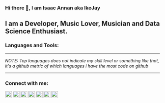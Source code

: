 ### Hi there 👋, I am Isaac Annan aka IkeJay

## I am a Developer, Music Lover, Musician and Data Science Enthusiast.

<!--
**ikejay/ikejay** is a ✨ _special_ ✨ repository because its `README.md` (this file) appears on your GitHub profile.

Here are some ideas to get you started:

- 🔭 I’m currently working on ...
- 🌱 I’m currently learning ...
- 👯 I’m looking to collaborate on ...
- 🤔 I’m looking for help with ...
- 💬 Ask me about ...
- 📫 How to reach me: ...
- 😄 Pronouns: ...
- ⚡ Fun fact: ...
-->


### Languages and Tools:
<!-- 
[<code>
<img alt="visual studio code" width="26px" src="https://img.icons8.com/fluent/240/000000/visual-studio-code-2019.png" />
</code>](https://code.visualstudio.com/)
[<code>
<img alt="intellij idea" width="26px" src="https://img.icons8.com/color/240/000000/intellij-idea.png" />
</code>](https://www.jetbrains.com/idea/)
[<code>
<img alt="javascript" width="26px" src="https://img.icons8.com/color/240/000000/javascript.png" />
</code>](https://developer.mozilla.org/en-US/docs/Web/JavaScript)
[<code>
<img alt="react" width="26px" src="https://img.icons8.com/color/240/000000/react-native.png" />
</code>](https://reactjs.org/)
[<code>
<img alt="typescript" width="26px" src="https://img.icons8.com/color/240/000000/typescript.png">
</code>](https://www.typescriptlang.org/)
[<code>
<img alt="html5" width="26px" src="https://img.icons8.com/color/240/000000/html-5.png">
</code>](https://developer.mozilla.org/en-US/docs/Web/HTML)
[<code>
<img alt="css3" width="26px" src="https://img.icons8.com/color/240/000000/css3.png">
</code>](https://developer.mozilla.org/en-US/docs/Web/CSS)
[<code>
<img alt="Node.js" width="26px" src="https://img.icons8.com/color/240/000000/nodejs.png">
</code>](https://nodejs.org/en/)
[<code>
<img alt="MySQL" width="26px" src="https://raw.githubusercontent.com/github/explore/80688e429a7d4ef2fca1e82350fe8e3517d3494d/topics/mysql/mysql.png">
</code>](https://dev.mysql.com/)
[<code>
<img alt="Git" width="26px" src="https://img.icons8.com/color/240/000000/git.png">
</code>](https://git-scm.com/)
[<code>
<img alt="github" width="26px" src="https://img.icons8.com/ios-glyphs/240/000000/github.png">
</code>](https://github.com/)
[<code>
<img alt="terminal" width="26px" src="https://raw.githubusercontent.com/github/explore/80688e429a7d4ef2fca1e82350fe8e3517d3494d/topics/terminal/terminal.png">
</code>](https://docs.microsoft.com/en-us/windows/terminal/)
[<code>
<img alt="windows" width="26px" src="https://img.icons8.com/color/240/000000/windows-10.png">
</code>](https://www.microsoft.com/en-us/windows) -->
<!-- [<code>
<img alt="ubuntu" width="26px" src="https://img.icons8.com/color/96/000000/ubuntu--v1.png">
</code>](https://ubuntu.com/) -->
<!-- [<code> -->
<!-- <img alt="macos" width="26px" src="https://img.icons8.com/officel/160/000000/mac-logo.png">
</code>](https://developer.apple.com/macos/) -->
<!-- [<code>
<img alt="linux" width="26px" src="https://img.icons8.com/color/96/000000/linux.png">
</code>](https://www.kernel.org/) -->
<!-- [<code>
<img alt="sass" width="26px" src="https://img.icons8.com/color/240/000000/sass.png">
</code>](https://sass-lang.com/) -->
<!-- [<code>
<img alt="json" width="26px" src="https://raw.githubusercontent.com/github/explore/80688e429a7d4ef2fca1e82350fe8e3517d3494d/topics/json/json.png">
</code>](https://www.json.org/json-en.html)
[<code>
<img alt="eslint" width="26px" src="https://raw.githubusercontent.com/github/explore/80688e429a7d4ef2fca1e82350fe8e3517d3494d/topics/eslint/eslint.png">
</code>](https://eslint.org/) -->

<!-- --- -->

<!-- ## 📝 Latest Blog Posts -->

<!-- These are my latest posts on [Medium](https://medium.com/@sabesan96) and [Dev.to](https://dev.to/thesabesan):

### Medium

![Sabesan96's Medium Post](https://github-readme-medium-card.vercel.app/getMediumBlogs?username=sabesan96&limit=6&theme=tokyonight)

### Dev Community

<!-- DEVTO:START -->
<!-- - [Five methods for JavaScript to detect mobile browsers](https://dev.to/thesabesan/five-methods-for-javascript-to-detect-mobile-browsers-1jhc)
- [How to Handle ES6 modules in Node.Js](https://dev.to/thesabesan/how-to-handle-es6-modules-in-node-js-hdn)
- [Embed Dev.to as a blog on your React Website](https://dev.to/thesabesan/embed-dev-to-as-a-blog-on-your-react-website-3l8c)
- [Beautify Your GitHub Profile README](https://dev.to/thesabesan/beautify-your-github-profile-readme-10cf)
<!-- DEVTO:END -->
<!--  -->
<!-- -->

<!-- ### Stack Overflow
[![SabesanSathananthan StackOverflow](https://github-readme-stackoverflow-six.vercel.app/?userID=8629258)](https://stackoverflow.com/users/8629258/sabesan)

--- -->
---

_NOTE: Top languages does not indicate my skill level or something like that, it's a github metric of which languages i have the most code on github_

<!-- <a href="https://github.com/ikejay/github-readme-stats?hide_border=true&%2Fapiusername=ikejay&include_all_commits=true&count_private=true&theme=radical&show_icons=true">
<img align="center" justify="center" alt="ikejay's Github Stats" src="https://github-readme-stats.sabesansathananthan.vercel.app/api?username=ikejay&show_icons=true&hide_border=true&count_private=true&include_all_commits=true&theme=radical" /></a>
<a href="https://github-readme-stats.sabesansathananthan.vercel.app/api/top-langs/?username=ikejay&layout=compact&theme=radical">
  <img align="center" justify="center" src="https://github-readme-stats.sabesansathananthan.vercel.app/api/top-langs/?username=ikejay&layout=compact&theme=radical" />
</a> -->

---

<!-- <p align=center>                           
  <img align=center  src="https://visitor-badge.laobi.icu/badge?page_id=ikejay.ikejay" alt="Visitors">                     
</p> -->

<!-- --- -->

### Connect with me:
<!-- 
[<img align="left" alt="codeSTACKr.com" width="22px" src="https://raw.githubusercontent.com/iconic/open-iconic/master/svg/globe.svg" />][website] -->
<!-- [<img align="left" alt="codeSTACKr | YouTube" width="22px" src="https://cdn.jsdelivr.net/npm/simple-icons@v3/icons/youtube.svg" />][youtube] -->
[<img align="left" alt="ikejay | GitHub" width="22px" src="https://cdn.jsdelivr.net/npm/simple-icons@v3/icons/github.svg" />][github]
[<img align="left" alt="ikejay | Gmail" width="22px" src="https://cdn.jsdelivr.net/npm/simple-icons@v3/icons/gmail.svg" />][gmail]
[<img align="left" alt="ikejay | LinkedIn" width="22px" src="https://cdn.jsdelivr.net/npm/simple-icons@v3/icons/linkedin.svg" />][linkedin]
[<img align="left" alt="ikejay | Twitter" width="22px" src="https://cdn.jsdelivr.net/npm/simple-icons@v3/icons/twitter.svg" />][twitter]
[<img align="left" alt="ikejay | Instagram" width="22px" src="https://cdn.jsdelivr.net/npm/simple-icons@v3/icons/instagram.svg" />][instagram]
[<img align="left" alt="ikejay | Whatsapp" height="22px" src="https://cdn.jsdelivr.net/npm/simple-icons@v3/icons/whatsapp.svg" />][whatsapp]
[<img align="left" alt="ikejay | Skype" height="22px" src="https://cdn.jsdelivr.net/npm/simple-icons@v3/icons/skype.svg" />][skype]



[linkedin]: https://www.linkedin.com/in/isaac-annan
[gmail]: mailto:isaac5annan@gmail.com
[whatsapp]: https://wa.me/233549258766
[skype]: https://join.skype.com/invite/succianan
[facebook]: https://www.facebook.com/isaac.j.abrahams
[instagram]: https://www.instagram.com/succianan
[twitter]: https://twitter.com/IsaacAn50735247
[github]: https://github.com/ikejay
<!-- [flipboard]: https://flipboard.com/@TheSabesan -->
<!-- [medium]: https://sabesan96.medium.com/ -->
<!-- [stackoverflow]: https://stackoverflow.com/users/8629258/sathananthan-sabesan -->
<!-- [dev]: https://dev.to/thesabesan -->
<!-- [website]: https://sabesansathananthan.now.sh -->
<!-- [quora]: https://www.quora.com/profile/Sathananthan-Sabesan -->
<!-- [telegram]: https://telegram.me/TheSabesan -->
<!-- [twitter]: https://twitter.com/TheSabesan -->
<!-- [messenger]: https://www.messenger.com/t/sathananthan.sabesan -->

